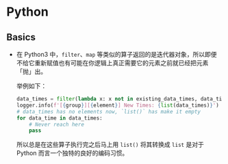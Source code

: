 # Python

## Basics

- 在 Python3 中，`filter`、`map` 等类似的算子返回的是迭代器对象，所以即便不给它重新赋值也有可能在你逻辑上真正需要它的元素之前就已经把元素「抛」出。

  举例如下：

  ```python
  data_times = filter(lambda x: x not in existing_data_times, data_times))
  logger.info(f'[{group}][{element}] New Times: {list(data_times)}')
  # data_times has no elements now, `list()` has make it empty
  for data_time in data_times:
      # Never reach here
      pass
  ```

  所以总是在这些算子执行完之后马上用 `list()` 将其转换成 `list` 是对于 Python 而言一个独特的良好的编码习惯。
